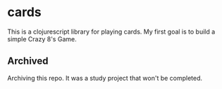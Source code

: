 # cards
This is a clojurescript library for playing cards.
My first goal is to build a simple Crazy 8's Game.

## Archived
Archiving this repo. It was a study project that won't be completed.
